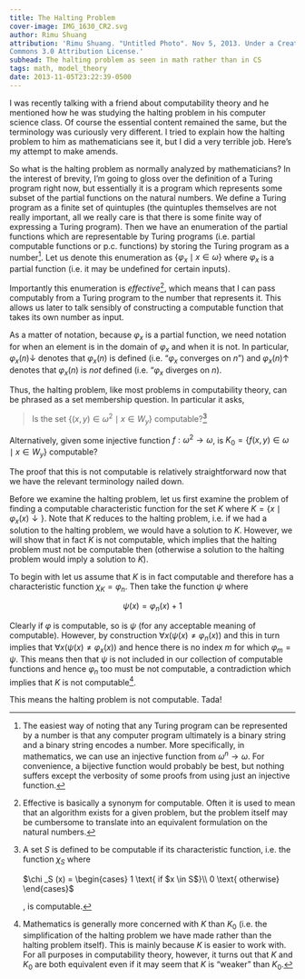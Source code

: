 ```yaml
---
title: The Halting Problem
cover-image: IMG_1630_CR2.svg
author: Rimu Shuang
attribution: 'Rimu Shuang. "Untitled Photo". Nov 5, 2013. Under a Creative
Commons 3.0 Attribution License.'
subhead: The halting problem as seen in math rather than in CS
tags: math, model_theory
date: 2013-11-05T23:22:39-0500
---
```


I was recently talking with a friend about computability theory and he
mentioned how he was studying the halting problem in his computer
science class. Of course the essential content remained the same, but
the terminology was curiously very different. I tried to explain how the
halting problem to him as mathematicians see it, but I did a very
terrible job. Here’s my attempt to make amends.

So what is the halting problem as normally analyzed by mathematicians?
In the interest of brevity, I’m going to gloss over the definition of a
Turing program right now, but essentially it is a program which
represents some subset of the partial functions on the natural numbers.
We define a Turing program as a finite set of quintuples (the quintuples
themselves are not really important, all we really care is that there is
some finite way of expressing a Turing program). Then we have an
enumeration of the partial functions which are representable by Turing
programs (i.e. partial computable functions or p.c. functions) by
storing the Turing program as a number[^1]. Let us denote this
enumeration as $\{ \varphi _x \mid x \in \omega \}$ where $\varphi _x$
is a partial function (i.e. it may be undefined for certain inputs).

Importantly this enumeration is *effective*[^2], which means that I can
pass computably from a Turing program to the number that represents it.
This allows us later to talk sensibly of constructing a computable
function that takes its own number as input.

As a matter of notation, because $\varphi _x$ is a partial function, we
need notation for when an element is in the domain of $\varphi _x$ and
when it is not. In particular, $\varphi _x (n) \downarrow$ denotes that
$\varphi _x (n)$ is defined (i.e. “$\varphi _x$ converges on $n$”) and
$\varphi _x (n) \uparrow$ denotes that $\varphi _x (n)$ is *not* defined
(i.e. “$\varphi_x$ diverges on $n$).

Thus, the halting problem, like most problems in computability theory,
can be phrased as a set membership question. In particular it asks,

> Is the set $\{ (x, y) \in \omega ^2 \mid x \in W_y \}$ computable?[^3]

Alternatively, given some injective function $f : \omega ^2 \to \omega$,
is $K_0 = \{ f(x, y) \in \omega \mid x \in W_y \}$ computable?

The proof that this is not computable is relatively straightforward now
that we have the relevant terminology nailed down.

Before we examine the halting problem, let us first examine the problem
of finding a computable characteristic function for the set $K$ where
$K = \{ x \mid \varphi _x (x)\downarrow \}$. Note that $K$ reduces to
the halting problem, i.e. if we had a solution to the halting problem,
we would have a solution to $K$. However, we will show that in fact $K$
is not computable, which implies that the halting problem must not be
computable then (otherwise a solution to the halting problem would imply
a solution to $K$).

To begin with let us assume that $K$ is in fact computable and therefore
has a characteristic function $\chi _K = \varphi _n$. Then take the
function $\psi$ where

$$\psi (x) = \varphi _n(x) + 1$$

Clearly if $\varphi$ is computable, so is $\psi$ (for any acceptable
meaning of computable). However, by construction
$\forall x (\psi (x) \not= \varphi _n(x))$ and this in turn implies that
$\forall x(\psi (x) \not= \varphi _x(x))$ and hence there is no index
$m$ for which $\varphi _m = \psi$. This means then that $\psi$ is not
included in our collection of computable functions and hence
$\varphi _n$ too must be not computable, a contradiction which implies
that $K$ is not computable[^4].

This means the halting problem is not computable. Tada!

[^1]: The easiest way of noting that any Turing program can be
    represented by a number is that any computer program ultimately is a
    binary string and a binary string encodes a number. More
    specifically, in mathematics, we can use an injective function from
    $\omega ^n \to \omega$. For convenience, a bijective function would
    probably be best, but nothing suffers except the verbosity of some
    proofs from using just an injective function.

[^2]: Effective is basically a synonym for computable. Often it is used
    to mean that an algorithm exists for a given problem, but the
    problem itself may be cumbersome to translate into an equivalent
    formulation on the natural numbers.

[^3]: A set $S$ is defined to be computable if its characteristic
    function, i.e. the function $\chi _S$ where

    $\chi _S (x) = 
                \begin{cases}
                    1 \text{ if $x \in S$}\\
                    0 \text{ otherwise}
                \end{cases}$

    , is computable.

[^4]: Mathematics is generally more concerned with $K$ than $K_0$ (i.e.
    the simplification of the halting problem we have made rather than
    the halting problem itself). This is mainly because $K$ is easier to
    work with. For all purposes in computability theory, however, it
    turns out that $K$ and $K_0$ are both equivalent even if it may seem
    that $K$ is “weaker” than $K_0$.
